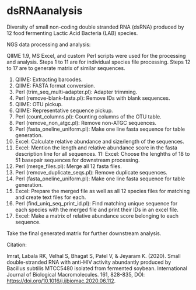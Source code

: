 # dsRNAanalysis
Diversity of small non-coding double stranded RNA (dsRNA) produced by 12 food fermenting Lactic Acid Bacteria (LAB) species.

NGS data processing and analysis: 

QIIME 1.9, MS Excel, and custom Perl scripts were used for the processing and analysis.
Steps 1 to 11 are for individual species file processing.
Steps 12 to 17 are to generate matrix of similar sequences.

1. QIIME: Extracting barcodes.
2. QIIME: FASTA format conversion.
2. Perl (trim_seq_multi-adapter.pl): Adapter trimming.  
3. Perl (remove-blank-fasta.pl): Remove IDs with blank sequences.
4. QIIME: OTU pickup.
5. QIIME: Representative sequence pickup.
6. Perl (count_columns.pl): Counting columns of the OTU table.
7. Perl (remove_non_atgc.pl): Remove non-ATGC sequences.
8. Perl (fasta_oneline_uniform.pl): Make one line fasta sequence for table generation.
9. Excel: Calculate relative abundance and size/length of the sequences. 
10. Excel: Mention the length and relative abundance score in the fasta description line for all sequences.
11: Excel: Choose the lenghths of 18 to 51 basepair sequences for downstream processing.
12. Perl (merge_files.pl): Merge all 12 fasta files.
13. Perl (remove_duplicate_seqs.pl): Remove duplicate sequences.
14. Perl (fasta_oneline_uniform.pl): Make one line fasta sequence for table generation.
15. Excel: Prepare the merged file as well as all 12 species files for matching and create text files for each.
16. Perl (find_uniq_seq_print_id.pl): Find matching unique sequence for each species with the merged file and print their IDs in an excel file.
17. Excel: Make a matrix of relative abundance score belonging to each sequence.

Take the final generated matrix for further downstream analysis.

Citation:

Imrat, Labala RK, Velhal S, Bhagat S, Patel V, & Jeyaram K. (2020). Small double-stranded RNA with anti-HIV activity abundantly produced by Bacillus subtilis MTCC5480 isolated from fermented soybean. International Journal of Biological Macromolecules. 161, 828-835, DOI: https://doi.org/10.1016/j.ijbiomac.2020.06.112.

